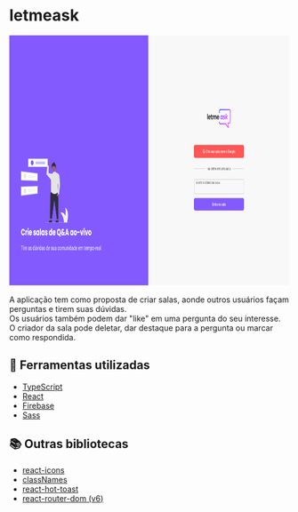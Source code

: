 # letmeask

<img height="450em" src="./example.png" />

A aplicação tem como proposta de criar salas, aonde outros usuários façam perguntas e tirem suas dúvidas. </br>
Os usuários também podem dar "like" em uma pergunta do seu interesse. </br>
O criador da sala pode deletar, dar destaque para a pergunta ou marcar como respondida. </br>


## 🔧 Ferramentas utilizadas 

<ul>
  <li>
    <a href="https://www.typescriptlang.org">TypeScript</a>
  </li>
  <li>
    <a href="https://pt-br.reactjs.org">React</a>
  </li>
  <li>
    <a href="https://firebase.google.com/?hl=pt">Firebase</a>
  </li>
  <li>
    <a href="https://sass-lang.com">Sass</a>
  </li>
</ul>

## 📚 Outras bibliotecas

<ul>
  <li>
    <a href="https://react-icons.github.io/react-icons">react-icons</a>
  </li>
  <li>
    <a href="https://github.com/JedWatson/classnames#readme">classNames</a>
  </li>
  <li>
    <a href="https://react-hot-toast.com">react-hot-toast</a>
  </li>
  <li><a href="https://reactrouter.com">react-router-dom (v6)</li>
</ul>
